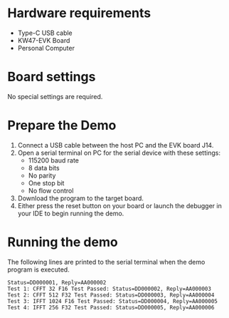 Hardware requirements
=====================
- Type-C USB cable
- KW47-EVK Board
- Personal Computer

Board settings
==============
No special settings are required.

Prepare the Demo
================
1. Connect a USB cable between the host PC and the EVK board J14.
2. Open a serial terminal on PC for the serial device with these settings:
    - 115200 baud rate
    - 8 data bits
    - No parity
    - One stop bit
    - No flow control
3. Download the program to the target board.
4. Either press the reset button on your board or launch the debugger in your IDE to begin running
   the demo.

Running the demo
================
The following lines are printed to the serial terminal when the demo program is executed.
~~~~~~~~~~~~~~~~~~~~~~~~~~~~~~~~~~~~~~~~
Status=DD000001, Reply=AA000002
Test 1: CFFT 32 F16 Test Passed: Status=DD000002, Reply=AA000003
Test 2: CFFT 512 F32 Test Passed: Status=DD000003, Reply=AA000004
Test 3: IFFT 1024 F16 Test Passed: Status=DD000004, Reply=AA000005
Test 4: IFFT 256 F32 Test Passed: Status=DD000005, Reply=AA000006
~~~~~~~~~~~~~~~~~~~~~~~~~~~~~~~~~~~~~~~~

